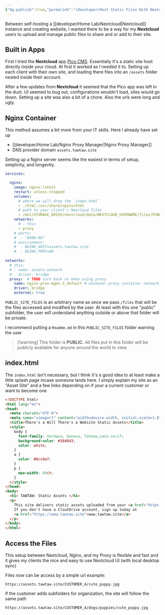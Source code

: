 ```yaml
---
{"dg-publish":true,"permalink":"/developer/Host Static Files With Nextcloud/","tags":["media","assets","images","files","public","selfhosted","docker"]}
---
```


Between self-hosting a [[developer/Home Lab/Nextcloud\|Nextcloud]] instance and creating website, I wanted there to be a way for my **Nextcloud** users to upload and manage public files to share and or add to their site. 
## Built in Apps
First I tried the **Nextcloud** app [Pico CMS](https://apps.nextcloud.com/apps/cms_pico). Essentially it's a static site host directly inside your cloud. At first it worked as I needed it to. Setting up each client with their own site, and loading there files into an `/assets` folder nested inside their account. 

After a few updates from **Nextcloud** it seemed that the Pico app was left in the dust. UI seemed to bug out, configurations wouldn't load, sites would go down. Setting up a site was also a bit of a chore. Also the urls were long and ugly.
## Nginx Container
This method assumes a bit more from your IT skills. Here I already have set up 
- [[developer/Home Lab/Nginx Proxy Manager\|Nginx Proxy Manager]]
- DNS provider domain `assets.tawtaw.site`

Setting up a Nginx server seems like the easiest in terms of setup, simplicity, and longevity.  

```yml
services:

  nginx:
    image: nginx:latest
    restart: unless-stopped
    volumes:
	  # where we will drop the `index.html` 
      - ./html:/usr/share/nginx/html
      # path to your client's Nexcloud files
      - /mnt/STORAGE_DRIVE/nextcloud/data/NEXTCLOUD_USERNAME/files/PUBLIC_SITE_FILES:/usr/share/nginx/html/CUSTOMER_A:ro
    networks:
      # - this
      - proxy
    # ports:
    #  - "8888:80"
    # environment:
    #  - NGINX_HOST=assets.tawtaw.site
    #  - NGINX_PORT=80
    
networks:
  # this:
  #   name: assets-network
  #   driver: bridge
  proxy:  # TODO turn back on when using proxy
    name: nginx-prox-mgmt-3_default # whatever proxy container network
    driver: bridge
    external: true
```

`PUBLIC_SITE_FILES` is an arbitrary name as once we pass `/files` that will be the files accessed and modified by the user. At least with this one "public" subfolder, the user will understand anything outside or above that folder will be private. 

I recommend putting a `Readme.md` in this `PUBLIC_SITE_FILES` folder warning the user 

> [!warning] This folder is **PUBLIC.** All files put in this folder will be publicly available for anyone around the world to view.
## index.html
The `index.html` isn't necessary, but I think it's a good idea to at least make a little splash page incase someone lands here. I simply explain my site as an "Asset Site" and a few links depending on if your a current customer or want to become one

```html
<!DOCTYPE html>
<html lang="en">
<head>
  <meta charset="UTF-8">
  <meta name="viewport" content="width=device-width, initial-scale=1.0">
  <title>There's a Will There's a Website Static Assets</title>
  <style>
    body {
      font-family: Verdana, Geneva, Tahoma,sans-serif;
      background-color: #384043;
      color: white;
    }
    a {
      color: #8cc0a7;
    }
    p {
      max-width: 60ch;
    }
  </style>
</head>
<body>
  <h1> TAWTAW: Static Assets </h1>
  <p>
    This site delivers static assets uploaded from your <a href="https://cloutdrive.tawtaw.site/login">CloutDrive Account</a>. 
    If you don't have a CloutDrive account, sign up today at 
    <a href="https://www.tawtaw.site">www.tawtaw.site</a>
  </p>
</body>
</html>
```

## Access the Files
This setup between Nextcloud, Nginx, and my Proxy is flexible and fast and it gives my clients the nice and easy to use Nextcloud UI (with local desktop sync)

Files now can be access by a simple url example: 

```shell
https://assets.tawtaw.site/CUSTOMER_A/cute_puppy.jpg
```

If the customer adds subfolders for organization, the site will follow the same path

```shell
https://assets.tawtaw.site/CUSTOMER_A/dogs/puppies/cute_puppy.jpg
```